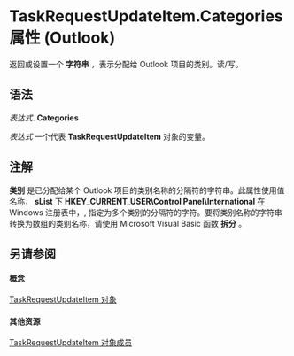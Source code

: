 
# TaskRequestUpdateItem.Categories 属性 (Outlook)

返回或设置一个 **字符串** ，表示分配给 Outlook 项目的类别。读/写。


## 语法

 _表达式_. **Categories**

 _表达式_ 一个代表 **TaskRequestUpdateItem** 对象的变量。


## 注解

 **类别** 是已分配给某个 Outlook 项目的类别名称的分隔符的字符串。此属性使用值名称， **sList** 下 **HKEY_CURRENT_USER\Control Panel\International** 在 Windows 注册表中，, 指定为多个类别的分隔符的字符。要将类别名称的字符串转换为数组的类别名称，请使用 Microsoft Visual Basic 函数 **拆分** 。


## 另请参阅


#### 概念


[TaskRequestUpdateItem 对象](5bc407fe-b3f6-3e46-8b91-e2ed96292cec.md)
#### 其他资源


[TaskRequestUpdateItem 对象成员](f4a396b3-c2f7-68a7-efa7-877328a7fc21.md)